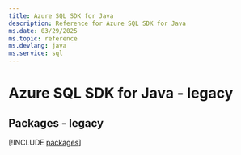 ```yaml
---
title: Azure SQL SDK for Java
description: Reference for Azure SQL SDK for Java
ms.date: 03/29/2025
ms.topic: reference
ms.devlang: java
ms.service: sql
---
```

# Azure SQL SDK for Java - legacy
## Packages - legacy
[!INCLUDE [packages](sql-index.md)]